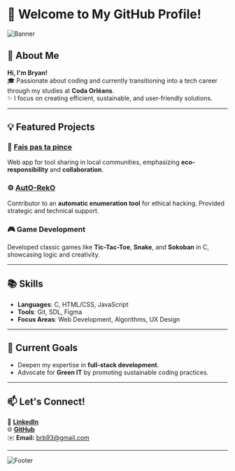 # 👋 Welcome to My GitHub Profile!

![Banner](https://via.placeholder.com/800x200.png?text=Welcome+to+my+GitHub+Profile)

## 🚀 About Me  
**Hi, I'm Bryan!**  
🎓 Passionate about coding and currently transitioning into a tech career through my studies at **Coda Orléans**.  
✨ I focus on creating efficient, sustainable, and user-friendly solutions.

---

## 💡 Featured Projects  
### 🌟 [Fais pas ta pince](https://github.com/BrB93/Fais-pas-ta-pince)  
Web app for tool sharing in local communities, emphasizing **eco-responsibility** and **collaboration**.  

### ⚙️ [AutO-RekO](https://github.com/rattus-digitalis/Autoreko)  
Contributor to an **automatic enumeration tool** for ethical hacking. Provided strategic and technical support.  

### 🎮 Game Development  
Developed classic games like **Tic-Tac-Toe**, **Snake**, and **Sokoban** in C, showcasing logic and creativity.  

---

## 📚 Skills  
- **Languages**: C, HTML/CSS, JavaScript  
- **Tools**: Git, SDL, Figma  
- **Focus Areas**: Web Development, Algorithms, UX Design  

---

## 🌱 Current Goals  
- Deepen my expertise in **full-stack development**.  
- Advocate for **Green IT** by promoting sustainable coding practices.

---

## 📫 Let's Connect!  
💼 [**LinkedIn**](https://www.linkedin.com/in/bryan/)  
🌐 [**GitHub**](https://github.com/BrB93)  
✉️ **Email:** [brb93@gmail.com](mailto:brb93@gmail.com)

---

![Footer](https://via.placeholder.com/800x100.png?text=Let%27s+Collaborate!)
